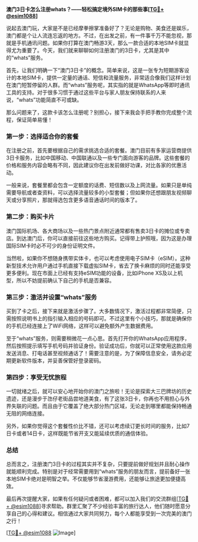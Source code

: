 **澳门3日卡怎么注册whats？——轻松搞定境外SIM卡的那些事[[TG💪+ @esim1088](https://t.me/s/esim1088)]**

说起去澳门玩，大家是不是已经摩拳擦掌准备好了？无论是购物、美食还是娱乐，澳门都是个让人流连忘返的地方。不过，在出发之前，有一件事千万不能忽视，那就是手机通讯问题。如果你打算在澳门畅游3天，那么一款合适的本地SIM卡就显得尤为重要了。今天，我们就来聊聊如何注册澳门的3日卡，尤其是其中的“whats”服务。

首先，让我们明确一下“澳门3日卡”的概念。简单来说，这是一张专为短期游客设计的本地SIM卡，提供一定量的通话、短信和流量服务，非常适合像我们这样计划在澳门短暂停留的人群。而“whats”服务呢，其实指的就是WhatsApp等即时通讯工具的支持。对于很多习惯于通过这些平台与家人朋友保持联系的人来说，“whats”功能简直不可或缺。

那么问题来了，这款卡该怎么注册呢？别担心，接下来我会手把手教你完成整个流程，保证简单易懂！

### **第一步：选择适合你的套餐**
在注册之前，首先要根据自己的需求挑选合适的套餐。澳门目前有多家运营商提供3日卡服务，比如中国移动、中国联通以及一些专门面向游客的品牌。这些套餐的价格和服务内容会略有不同，因此建议你在出发前做好功课，对比各家的优惠活动。

一般来说，套餐里都会包含一定额度的话费、短信数以及上网流量。如果只是单纯需要导航或者查资料，可以选择流量较多的小型套餐；但如果你还想跟朋友视频聊天或分享照片，那就得选包含更多语音通话时间的版本了。

### **第二步：购买卡片**
澳门国际机场、各大商场以及一些热门景点附近通常都有售卖3日卡的摊位或专卖店。到达澳门后，你可以直接前往这些地方购买。记得带上护照哦，因为这是办理国际SIM卡时必不可少的身份证明文件。

当然啦，如果你不想随身携带实体卡，也可以考虑使用电子SIM卡（eSIM）。这种新型技术允许用户通过手机直接下载虚拟SIM卡，省去了换卡麻烦的同时还能享受更多便利。现在市面上已经有支持eSIM功能的设备，比如iPhone XS及以上机型，所以不妨提前确认下自己的手机是否兼容。

### **第三步：激活并设置“whats”服务**
买到了卡之后，接下来就是激活步骤了。大多数情况下，激活过程都非常简便，只需按照说明书上的指引输入相应的号码即可。不过这里有个小技巧，那就是确保你的手机已经连接上了WiFi网络，这样可以避免额外产生数据费用。

至于“whats”服务，则需要稍微花一点心思。首先打开你的WhatsApp应用程序，然后按照提示填写手机号码并验证身份。验证成功后，你就可以正常使用这款应用发送消息、打电话甚至视频通话了！需要注意的是，为了保障信息安全，请务必定期更新软件版本，并妥善保管好登录密码。

### **第四步：享受无忧旅程**
一切就绪之后，就可以安心地开始你的澳门之旅啦！无论是探索大三巴牌坊的历史遗迹，还是漫步于氹仔老街品尝地道美食，有了这张3日卡，你再也不用担心与外界失联的问题。而且由于它覆盖了绝大部分热门区域，无论走到哪里都能保持畅通无阻的网络连接。

另外，如果你觉得这个套餐性价比不错，还可以考虑续订更长时间的服务，比如7日卡或者14日卡，这样既能节省开支又能延续优质的通信体验。

### **总结**
总而言之，注册澳门3日卡的过程其实并不复杂，只要提前做好规划并且耐心操作就能顺利完成。特别是对于经常需要用到“whats”服务的朋友而言，提前备好一张本地SIM卡绝对是明智之举。不仅能够节省漫游费用，还能够让旅途更加便捷高效。

最后再次提醒大家，如果有任何疑问或者困难，都可以加入我们的交流群组[[TG💪+ @esim1088](https://t.me/s/esim1088)]寻求帮助。群里汇聚了不少经验丰富的旅行达人，他们随时愿意分享自己的心得和建议。相信通过大家共同努力，每个人都能享受到一次完美的澳门之行！

[[TG💪+ @esim1088](https://t.me/s/esim1088) ![Image](https://i.postimg.cc/4NQfJmqS/Snipaste-2025-05-13-00-14-12.png)]
